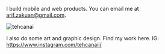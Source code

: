 I build mobile and web products. You can email me at arif.zakuan@gmail.com.

<p><img align="center" src="https://github-readme-stats.vercel.app/api/top-langs?username=tehcanai&show_icons=true&locale=en&layout=compact&theme=tokyonight" alt="tehcanai" /></p>

I also do some art and graphic design. Find my work here. IG: https://www.instagram.com/tehcanaii/


